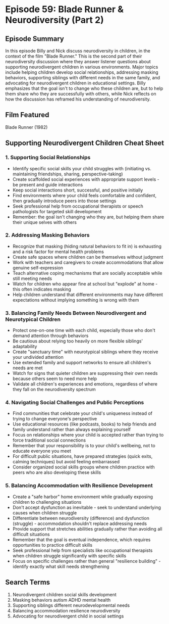 # Episode 59: Blade Runner & Neurodiversity (Part 2)

## Episode Summary
In this episode Billy and Nick discuss neurodiversity in children, in the context of the film "Blade Runner." This is the second part of their neurodiversity discussion where they answer listener questions about supporting neurodivergent children in various environments. Major topics include helping children develop social relationships, addressing masking behaviors, supporting siblings with different needs in the same family, and advocating for neurodivergent children in educational settings. Billy emphasizes that the goal isn't to change who these children are, but to help them share who they are successfully with others, while Nick reflects on how the discussion has reframed his understanding of neurodiversity.

## Film Featured
Blade Runner (1982)

## Supporting Neurodivergent Children Cheat Sheet

### 1. Supporting Social Relationships
- Identify specific social skills your child struggles with (initiating vs. maintaining friendships, sharing, perspective-taking)
- Create scaffolded social experiences with appropriate support levels - be present and guide interactions
- Keep social interactions short, successful, and positive initially
- Find environments where your child feels comfortable and confident, then gradually introduce peers into those settings
- Seek professional help from occupational therapists or speech pathologists for targeted skill development
- Remember: the goal isn't changing who they are, but helping them share their unique selves with others

### 2. Addressing Masking Behaviors
- Recognize that masking (hiding natural behaviors to fit in) is exhausting and a risk factor for mental health problems
- Create safe spaces where children can be themselves without judgment
- Work with teachers and caregivers to create accommodations that allow genuine self-expression
- Teach alternative coping mechanisms that are socially acceptable while still meeting needs
- Watch for children who appear fine at school but "explode" at home - this often indicates masking
- Help children understand that different environments may have different expectations without implying something is wrong with them

### 3. Balancing Family Needs Between Neurodivergent and Neurotypical Children
- Protect one-on-one time with each child, especially those who don't demand attention through behaviors
- Be cautious about relying too heavily on more flexible siblings' adaptability
- Create "sanctuary time" with neurotypical siblings where they receive your undivided attention
- Use extended family and support networks to ensure all children's needs are met
- Watch for signs that quieter children are suppressing their own needs because others seem to need more help
- Validate all children's experiences and emotions, regardless of where they fall on the neurodiversity spectrum

### 4. Navigating Social Challenges and Public Perceptions
- Find communities that celebrate your child's uniqueness instead of trying to change everyone's perspective
- Use educational resources (like podcasts, books) to help friends and family understand rather than always explaining yourself
- Focus on relationships where your child is accepted rather than trying to force traditional social connections
- Remember that your responsibility is to your child's wellbeing, not to educate everyone you meet
- For difficult public situations, have prepared strategies (quick exits, calming techniques) but avoid feeling embarrassed
- Consider organized social skills groups where children practice with peers who are also developing these skills

### 5. Balancing Accommodation with Resilience Development
- Create a "safe harbor" home environment while gradually exposing children to challenging situations
- Don't accept dysfunction as inevitable - seek to understand underlying causes when children struggle
- Differentiate between neurodiversity (difference) and dysfunction (struggle) - accommodation shouldn't replace addressing needs
- Provide support that stretches abilities gradually rather than avoiding all difficult situations
- Remember that the goal is eventual independence, which requires opportunities to practice difficult skills
- Seek professional help from specialists like occupational therapists when children struggle significantly with specific skills
- Focus on specific challenges rather than general "resilience building" - identify exactly what skill needs strengthening

## Search Terms
1. Neurodivergent children social skills development
2. Masking behaviors autism ADHD mental health
3. Supporting siblings different neurodevelopmental needs
4. Balancing accommodation resilience neurodiversity
5. Advocating for neurodivergent child in social settings